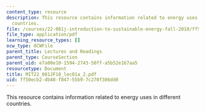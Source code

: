 ```yaml
---
content_type: resource
description: This resource contains information related to energy uses in different
  countries.
file: /courses/22-081j-introduction-to-sustainable-energy-fall-2010/ff50ecb2db48f84755b97c270f386dd0_MIT22_081JF10_lec01a_2.pdf
file_type: application/pdf
learning_resource_types: []
ocw_type: OCWFile
parent_title: Lectures and Readings
parent_type: CourseSection
parent_uid: e7a00e10-1594-2743-50ff-a5b52e167aa5
resourcetype: Document
title: MIT22_081JF10_lec01a_2.pdf
uid: ff50ecb2-db48-f847-55b9-7c270f386dd0
---
```

This resource contains information related to energy uses in different countries.